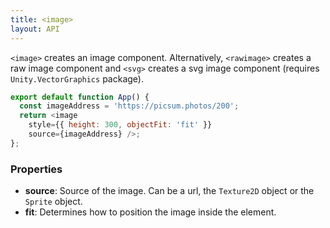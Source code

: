 ```yaml
---
title: <image>
layout: API
---
```


`<image>` creates an image component. Alternatively, `<rawimage>` creates a raw image component and `<svg>` creates a svg image component (requires `Unity.VectorGraphics` package).

<Sandpack>

```js
export default function App() {
  const imageAddress = 'https://picsum.photos/200';
  return <image
    style={{ height: 300, objectFit: 'fit' }}
    source={imageAddress} />;
};
```

</Sandpack>

### Properties

- **source**: Source of the image. Can be a url, the `Texture2D` object or the `Sprite` object.
- **fit**: Determines how to position the image inside the element.
